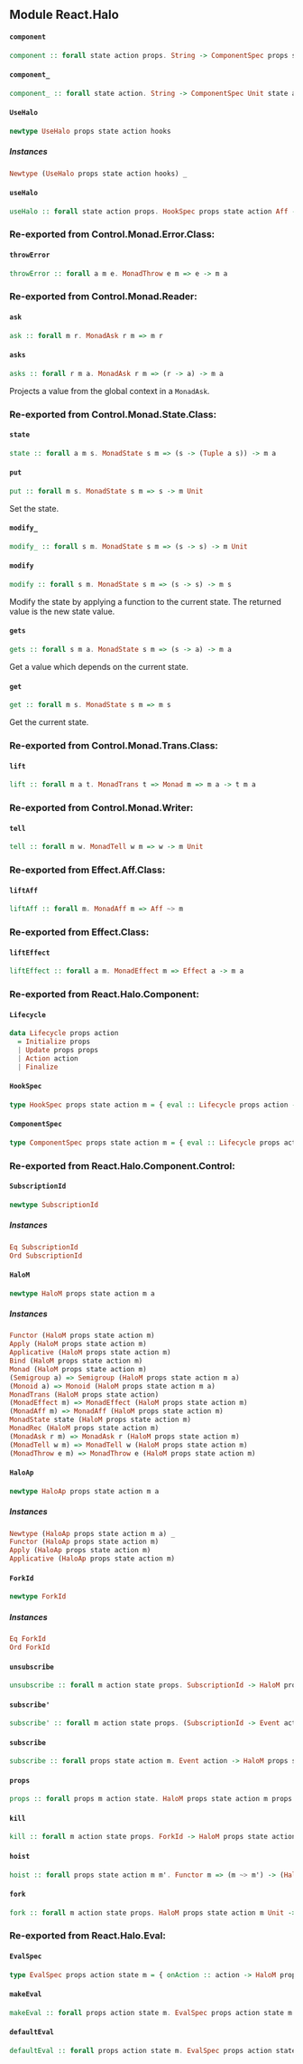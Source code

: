 ## Module React.Halo

#### `component`

``` purescript
component :: forall state action props. String -> ComponentSpec props state action Aff -> Effect (props -> JSX)
```

#### `component_`

``` purescript
component_ :: forall state action. String -> ComponentSpec Unit state action Aff -> Effect JSX
```

#### `UseHalo`

``` purescript
newtype UseHalo props state action hooks
```

##### Instances
``` purescript
Newtype (UseHalo props state action hooks) _
```

#### `useHalo`

``` purescript
useHalo :: forall state action props. HookSpec props state action Aff -> Hook (UseHalo props state action) (state /\ (action -> Effect Unit))
```


### Re-exported from Control.Monad.Error.Class:

#### `throwError`

``` purescript
throwError :: forall a m e. MonadThrow e m => e -> m a
```

### Re-exported from Control.Monad.Reader:

#### `ask`

``` purescript
ask :: forall m r. MonadAsk r m => m r
```

#### `asks`

``` purescript
asks :: forall r m a. MonadAsk r m => (r -> a) -> m a
```

Projects a value from the global context in a `MonadAsk`.

### Re-exported from Control.Monad.State.Class:

#### `state`

``` purescript
state :: forall a m s. MonadState s m => (s -> (Tuple a s)) -> m a
```

#### `put`

``` purescript
put :: forall m s. MonadState s m => s -> m Unit
```

Set the state.

#### `modify_`

``` purescript
modify_ :: forall s m. MonadState s m => (s -> s) -> m Unit
```

#### `modify`

``` purescript
modify :: forall s m. MonadState s m => (s -> s) -> m s
```

Modify the state by applying a function to the current state. The returned
value is the new state value.

#### `gets`

``` purescript
gets :: forall s m a. MonadState s m => (s -> a) -> m a
```

Get a value which depends on the current state.

#### `get`

``` purescript
get :: forall m s. MonadState s m => m s
```

Get the current state.

### Re-exported from Control.Monad.Trans.Class:

#### `lift`

``` purescript
lift :: forall m a t. MonadTrans t => Monad m => m a -> t m a
```

### Re-exported from Control.Monad.Writer:

#### `tell`

``` purescript
tell :: forall m w. MonadTell w m => w -> m Unit
```

### Re-exported from Effect.Aff.Class:

#### `liftAff`

``` purescript
liftAff :: forall m. MonadAff m => Aff ~> m
```

### Re-exported from Effect.Class:

#### `liftEffect`

``` purescript
liftEffect :: forall a m. MonadEffect m => Effect a -> m a
```

### Re-exported from React.Halo.Component:

#### `Lifecycle`

``` purescript
data Lifecycle props action
  = Initialize props
  | Update props props
  | Action action
  | Finalize
```

#### `HookSpec`

``` purescript
type HookSpec props state action m = { eval :: Lifecycle props action -> HaloM props state action m Unit, initialState :: state, props :: props }
```

#### `ComponentSpec`

``` purescript
type ComponentSpec props state action m = { eval :: Lifecycle props action -> HaloM props state action m Unit, initialState :: state, render :: { props :: props, send :: action -> Effect Unit, state :: state } -> JSX }
```

### Re-exported from React.Halo.Component.Control:

#### `SubscriptionId`

``` purescript
newtype SubscriptionId
```

##### Instances
``` purescript
Eq SubscriptionId
Ord SubscriptionId
```

#### `HaloM`

``` purescript
newtype HaloM props state action m a
```

##### Instances
``` purescript
Functor (HaloM props state action m)
Apply (HaloM props state action m)
Applicative (HaloM props state action m)
Bind (HaloM props state action m)
Monad (HaloM props state action m)
(Semigroup a) => Semigroup (HaloM props state action m a)
(Monoid a) => Monoid (HaloM props state action m a)
MonadTrans (HaloM props state action)
(MonadEffect m) => MonadEffect (HaloM props state action m)
(MonadAff m) => MonadAff (HaloM props state action m)
MonadState state (HaloM props state action m)
MonadRec (HaloM props state action m)
(MonadAsk r m) => MonadAsk r (HaloM props state action m)
(MonadTell w m) => MonadTell w (HaloM props state action m)
(MonadThrow e m) => MonadThrow e (HaloM props state action m)
```

#### `HaloAp`

``` purescript
newtype HaloAp props state action m a
```

##### Instances
``` purescript
Newtype (HaloAp props state action m a) _
Functor (HaloAp props state action m)
Apply (HaloAp props state action m)
Applicative (HaloAp props state action m)
```

#### `ForkId`

``` purescript
newtype ForkId
```

##### Instances
``` purescript
Eq ForkId
Ord ForkId
```

#### `unsubscribe`

``` purescript
unsubscribe :: forall m action state props. SubscriptionId -> HaloM props state action m Unit
```

#### `subscribe'`

``` purescript
subscribe' :: forall m action state props. (SubscriptionId -> Event action) -> HaloM props state action m SubscriptionId
```

#### `subscribe`

``` purescript
subscribe :: forall props state action m. Event action -> HaloM props state action m SubscriptionId
```

#### `props`

``` purescript
props :: forall props m action state. HaloM props state action m props
```

#### `kill`

``` purescript
kill :: forall m action state props. ForkId -> HaloM props state action m Unit
```

#### `hoist`

``` purescript
hoist :: forall props state action m m'. Functor m => (m ~> m') -> (HaloM props state action m) ~> (HaloM props state action m')
```

#### `fork`

``` purescript
fork :: forall m action state props. HaloM props state action m Unit -> HaloM props state action m ForkId
```

### Re-exported from React.Halo.Eval:

#### `EvalSpec`

``` purescript
type EvalSpec props action state m = { onAction :: action -> HaloM props state action m Unit, onFinalize :: Maybe action, onInitialize :: props -> Maybe action, onUpdate :: props -> props -> Maybe action }
```

#### `makeEval`

``` purescript
makeEval :: forall props action state m. EvalSpec props action state m -> Lifecycle props action -> HaloM props state action m Unit
```

#### `defaultEval`

``` purescript
defaultEval :: forall props action state m. EvalSpec props action state m
```

